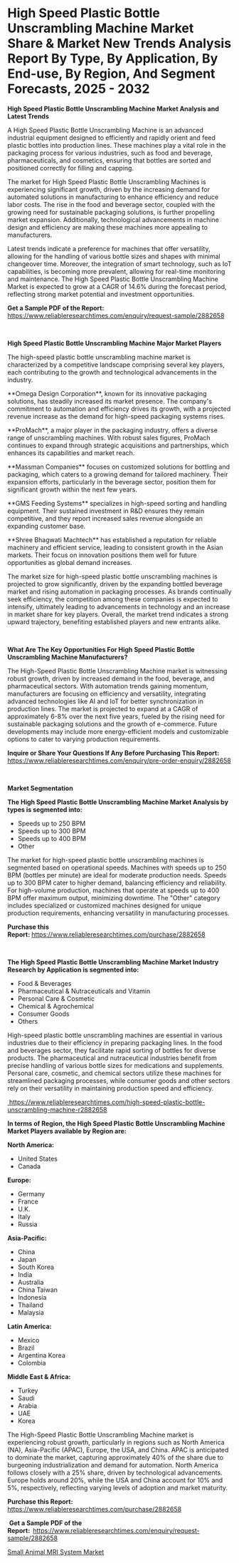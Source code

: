 <p><h1>High Speed Plastic Bottle Unscrambling Machine Market Share & Market New Trends Analysis Report By Type, By Application, By End-use, By Region, And Segment Forecasts, 2025 - 2032</h1></p><p><strong>High Speed Plastic Bottle Unscrambling Machine Market Analysis and Latest Trends</strong></p>
<p><p>A High Speed Plastic Bottle Unscrambling Machine is an advanced industrial equipment designed to efficiently and rapidly orient and feed plastic bottles into production lines. These machines play a vital role in the packaging process for various industries, such as food and beverage, pharmaceuticals, and cosmetics, ensuring that bottles are sorted and positioned correctly for filling and capping.</p><p>The market for High Speed Plastic Bottle Unscrambling Machines is experiencing significant growth, driven by the increasing demand for automated solutions in manufacturing to enhance efficiency and reduce labor costs. The rise in the food and beverage sector, coupled with the growing need for sustainable packaging solutions, is further propelling market expansion. Additionally, technological advancements in machine design and efficiency are making these machines more appealing to manufacturers.</p><p>Latest trends indicate a preference for machines that offer versatility, allowing for the handling of various bottle sizes and shapes with minimal changeover time. Moreover, the integration of smart technology, such as IoT capabilities, is becoming more prevalent, allowing for real-time monitoring and maintenance. The High Speed Plastic Bottle Unscrambling Machine Market is expected to grow at a CAGR of 14.6% during the forecast period, reflecting strong market potential and investment opportunities.</p></p>
<p><strong>Get a Sample PDF of the Report:&nbsp;</strong> <a href="https://www.reliableresearchtimes.com/enquiry/request-sample/2882658?utm_campaign=2531&utm_medium=2&utm_source=Github&utm_content=ia&utm_term=13032025&utm_id=high-speed-plastic-bottle-unscrambling-machine">https://www.reliableresearchtimes.com/enquiry/request-sample/2882658</a></p>
<p>&nbsp;</p>
<p><strong>High Speed Plastic Bottle Unscrambling Machine Major Market Players</strong></p>
<p><p>The high-speed plastic bottle unscrambling machine market is characterized by a competitive landscape comprising several key players, each contributing to the growth and technological advancements in the industry.</p><p>**Omega Design Corporation**, known for its innovative packaging solutions, has steadily increased its market presence. The company's commitment to automation and efficiency drives its growth, with a projected revenue increase as the demand for high-speed packaging systems rises.</p><p>**ProMach**, a major player in the packaging industry, offers a diverse range of unscrambling machines. With robust sales figures, ProMach continues to expand through strategic acquisitions and partnerships, which enhances its capabilities and market reach. </p><p>**Massman Companies** focuses on customized solutions for bottling and packaging, which caters to a growing demand for tailored machinery. Their expansion efforts, particularly in the beverage sector, position them for significant growth within the next few years.</p><p>**GMS Feeding Systems** specializes in high-speed sorting and handling equipment. Their sustained investment in R&D ensures they remain competitive, and they report increased sales revenue alongside an expanding customer base.</p><p>**Shree Bhagwati Machtech** has established a reputation for reliable machinery and efficient service, leading to consistent growth in the Asian markets. Their focus on innovation positions them well for future opportunities as global demand increases.</p><p>The market size for high-speed plastic bottle unscrambling machines is projected to grow significantly, driven by the expanding bottled beverage market and rising automation in packaging processes. As brands continually seek efficiency, the competition among these companies is expected to intensify, ultimately leading to advancements in technology and an increase in market share for key players. Overall, the market trend indicates a strong upward trajectory, benefiting established players and new entrants alike.</p></p>
<p>&nbsp;</p>
<p><strong>What Are The Key Opportunities For High Speed Plastic Bottle Unscrambling Machine Manufacturers?</strong></p>
<p><p>The High-Speed Plastic Bottle Unscrambling Machine market is witnessing robust growth, driven by increased demand in the food, beverage, and pharmaceutical sectors. With automation trends gaining momentum, manufacturers are focusing on efficiency and versatility, integrating advanced technologies like AI and IoT for better synchronization in production lines. The market is projected to expand at a CAGR of approximately 6-8% over the next five years, fueled by the rising need for sustainable packaging solutions and the growth of e-commerce. Future developments may include more energy-efficient models and customizable options to cater to varying production requirements.</p></p>
<p><strong>Inquire or Share Your Questions If Any Before Purchasing This Report:</strong> <a href="https://www.reliableresearchtimes.com/enquiry/pre-order-enquiry/2882658?utm_campaign=2531&utm_medium=2&utm_source=Github&utm_content=ia&utm_term=13032025&utm_id=high-speed-plastic-bottle-unscrambling-machine">https://www.reliableresearchtimes.com/enquiry/pre-order-enquiry/2882658</a></p>
<p>&nbsp;</p>
<p><strong>Market Segmentation</strong></p>
<p><strong>The High Speed Plastic Bottle Unscrambling Machine Market Analysis by types is segmented into:</strong></p>
<p><ul><li>Speeds up to 250 BPM</li><li>Speeds up to 300 BPM</li><li>Speeds up to 400 BPM</li><li>Other</li></ul></p>
<p><p>The market for high-speed plastic bottle unscrambling machines is segmented based on operational speeds. Machines with speeds up to 250 BPM (bottles per minute) are ideal for moderate production needs. Speeds up to 300 BPM cater to higher demand, balancing efficiency and reliability. For high-volume production, machines that operate at speeds up to 400 BPM offer maximum output, minimizing downtime. The "Other" category includes specialized or customized machines designed for unique production requirements, enhancing versatility in manufacturing processes.</p></p>
<p><strong>Purchase this Report:&nbsp;</strong><a href="https://www.reliableresearchtimes.com/purchase/2882658?utm_campaign=2531&utm_medium=2&utm_source=Github&utm_content=ia&utm_term=13032025&utm_id=high-speed-plastic-bottle-unscrambling-machine">https://www.reliableresearchtimes.com/purchase/2882658</a></p>
<p>&nbsp;</p>
<p><strong>The High Speed Plastic Bottle Unscrambling Machine Market Industry Research by Application is segmented into:</strong></p>
<p><ul><li>Food & Beverages</li><li>Pharmaceutical & Nutraceuticals and Vitamin</li><li>Personal Care & Cosmetic</li><li>Chemical & Agrochemical</li><li>Consumer Goods</li><li>Others</li></ul></p>
<p><p>High-speed plastic bottle unscrambling machines are essential in various industries due to their efficiency in preparing packaging lines. In the food and beverages sector, they facilitate rapid sorting of bottles for diverse products. The pharmaceutical and nutraceutical industries benefit from precise handling of various bottle sizes for medications and supplements. Personal care, cosmetic, and chemical sectors utilize these machines for streamlined packaging processes, while consumer goods and other sectors rely on their versatility in maintaining production speed and efficiency.</p></p>
<p><a href="https://www.reliableresearchtimes.com/high-speed-plastic-bottle-unscrambling-machine-r2882658?utm_campaign=2531&utm_medium=2&utm_source=Github&utm_content=ia&utm_term=13032025&utm_id=high-speed-plastic-bottle-unscrambling-machine">&nbsp;https://www.reliableresearchtimes.com/high-speed-plastic-bottle-unscrambling-machine-r2882658</a></p>
<p><strong>In terms of Region, the High Speed Plastic Bottle Unscrambling Machine Market Players available by Region are:</strong></p>
<p>
    <p> <strong> North America: </strong>
        <ul>
            <li>United States</li>
            <li>Canada</li>
        </ul>
        </p> 
    <p> <strong> Europe: </strong>
        <ul>
            <li>Germany</li>
            <li>France</li>
            <li>U.K.</li>
            <li>Italy</li>
            <li>Russia</li>
        </ul>
        </p> 
    <p> <strong> Asia-Pacific: </strong>
        <ul>
            <li>China</li>
            <li>Japan</li>
            <li>South Korea</li>
            <li>India</li>
            <li>Australia</li>
            <li>China Taiwan</li>
            <li>Indonesia</li>
            <li>Thailand</li>
            <li>Malaysia</li>
        </ul>
        </p> 
    <p> <strong> Latin America: </strong>
        <ul>
            <li>Mexico</li>
            <li>Brazil</li>
            <li>Argentina Korea</li>
            <li>Colombia</li>
        </ul>
        </p> 
    <p> <strong> Middle East & Africa: </strong>
        <ul>
            <li>Turkey</li>
            <li>Saudi</li>
            <li>Arabia</li>
            <li>UAE</li>
            <li>Korea</li>
        </ul>
    </p>
    </p>
<p><p>The High-Speed Plastic Bottle Unscrambling Machine market is experiencing robust growth, particularly in regions such as North America (NA), Asia-Pacific (APAC), Europe, the USA, and China. APAC is anticipated to dominate the market, capturing approximately 40% of the share due to burgeoning industrialization and demand for automation. North America follows closely with a 25% share, driven by technological advancements. Europe holds around 20%, while the USA and China account for 10% and 5%, respectively, reflecting varying levels of adoption and market maturity.</p></p>
<p><strong>Purchase this Report: </strong><a href="https://www.reliableresearchtimes.com/purchase/2882658?utm_campaign=2531&utm_medium=2&utm_source=Github&utm_content=ia&utm_term=13032025&utm_id=high-speed-plastic-bottle-unscrambling-machine">https://www.reliableresearchtimes.com/purchase/2882658</a></p>
<p>&nbsp;<strong>Get a Sample PDF of the Report:&nbsp;&nbsp;</strong><a href="https://www.reliableresearchtimes.com/enquiry/request-sample/2882658?utm_campaign=2531&utm_medium=2&utm_source=Github&utm_content=ia&utm_term=13032025&utm_id=high-speed-plastic-bottle-unscrambling-machine">https://www.reliableresearchtimes.com/enquiry/request-sample/2882658</a></p>
<p><strong></strong></p>
<p><p><a href="https://github.com/janraimondo83/Market-Research-Report-List-1/blob/main/small-animal-mri-system-market.md?utm_campaign=2531&utm_medium=2&utm_source=Github&utm_content=ia&utm_term=13032025&utm_id=high-speed-plastic-bottle-unscrambling-machine">Small Animal MRI System Market</a></p></p>